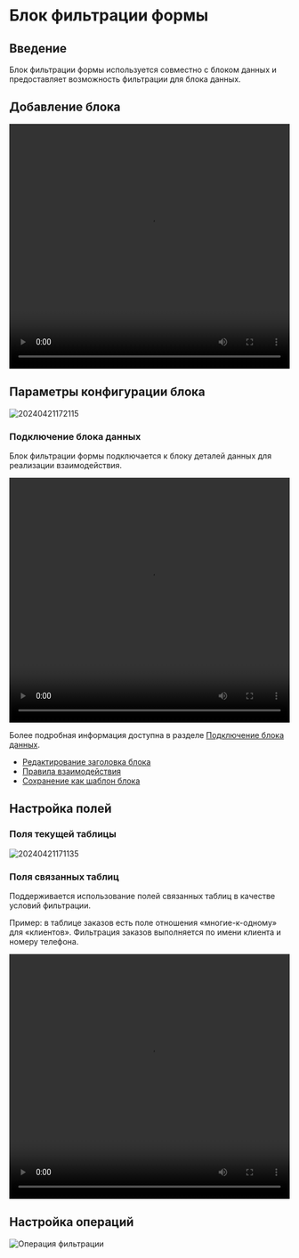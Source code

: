 # Блок фильтрации формы

## Введение

Блок фильтрации формы используется совместно с блоком данных и предоставляет возможность фильтрации для блока данных.

## Добавление блока

<video width="100%" height="440" controls>
      <source src="https://static-docs.nocobase.com/20240426172722.mp4" type="video/mp4">
</video>

## Параметры конфигурации блока

![20240421172115](https://static-docs.nocobase.com/20240421172115.png)

### Подключение блока данных

Блок фильтрации формы подключается к блоку деталей данных для реализации взаимодействия.

<video width="100%" height="440" controls>
      <source src="https://static-docs.nocobase.com/20240421170947.mp4" type="video/mp4">
</video>

Более подробная информация доступна в разделе [Подключение блока данных](/handbook/ui/blocks/block-settings/connect-block).

- [Редактирование заголовка блока](/handbook/ui/blocks/block-settings/block-title)
- [Правила взаимодействия](/handbook/ui/blocks/block-settings/linkage-rule)
- [Сохранение как шаблон блока](/handbook/ui/blocks/block-settings/block-template)

## Настройка полей

### Поля текущей таблицы

![20240421171135](https://static-docs.nocobase.com/20240421171135.png)

### Поля связанных таблиц

Поддерживается использование полей связанных таблиц в качестве условий фильтрации.

Пример: в таблице заказов есть поле отношения «многие-к-одному» для «клиентов». Фильтрация заказов выполняется по имени клиента и номеру телефона.

<video width="100%" height="440" controls>
<source src="https://static-docs.nocobase.com/20240421171437.mp4" type="video/mp4">
</video>

## Настройка операций

![Операция фильтрации](https://static-docs.nocobase.com/20240421171839.png)
